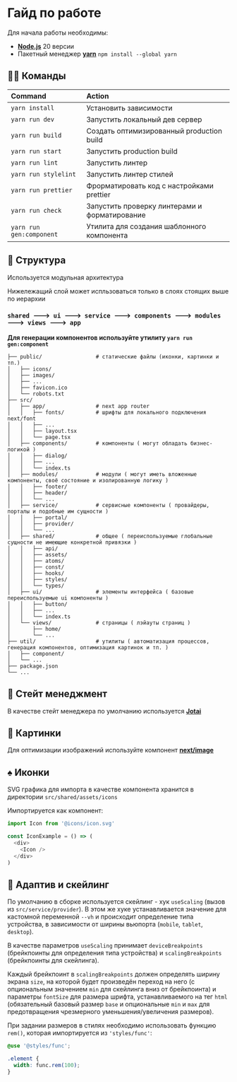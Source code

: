 
# Гайд по работе

Для начала работы необходимы:

- **[Node.js](https://nodejs.org/en/download/prebuilt-installer)** 20 версии
- Пакетный менеджер **[yarn](https://classic.yarnpkg.com/lang/en/docs/install/)** `npm install --global yarn`

## 🐱‍💻 Команды

| Command                  | Action                                        |
| :----------------------- | :-------------------------------------------- |
| `yarn install`           | Установить зависимости                        |
| `yarn run dev`           | Запустить локальный дев сервер                |
| `yarn run build`         | Создать оптимизированный production build     |
| `yarn run start`         | Запустить production build                    |
| `yarn run lint`          | Запустить линтер                              |
| `yarn run stylelint`     | Запустить линтер стилей                       |
| `yarn run prettier`      | Фрорматировать код с настройками prettier     |
| `yarn run check`         | Запустить проверку линтерами и форматирование |
| `yarn run gen:component` | Утилита для создания шаблонного компонента    |

## 🚀 Структура

Используется модульная архитектура

Нижележащий слой может испльзоваться только в слоях стоящих выше по иерархии

### `shared 🡒 ui 🡒 service 🡒 components 🡒 modules 🡒 views 🡒 app`

**Для генерации компонентов используйте утилиту `yarn run gen:component`**

```text
├── public/                 # статические файлы (иконки, картинки и тп.)
│   ├── icons/
│   ├── images/
│   ├── ...
│   ├── favicon.ico
│   └── robots.txt
├── src/
│   ├── app/                # next app router
│   │   ├── fonts/          # шрифты для локального подключения next/font
│   │   ├── ...
│   │   ├── layout.tsx
│   │   └── page.tsx
│   ├── components/         # компоненты ( могут обладать бизнес-логикой )
│   │   ├── dialog/
│   │   ├── ...
│   │   └── index.ts
│   ├── modules/            # модули ( могут иметь вложенные компоненты, своё состояние и изолированную логику )
│   │   ├── footer/
│   │   ├── header/
│   │   └── ...
│   ├── service/            # сервисные компоненты ( провайдеры, порталы и подобные им сущности )
│   │   ├── portal/
│   │   ├── provider/
│   │   └── ...
│   ├── shared/             # общее ( переиспользуемые глобальные сущности не имеющие конкретной привязки )
│   │   ├── api/
│   │   ├── assets/
│   │   ├── atoms/
│   │   ├── const/
│   │   ├── hooks/
│   │   ├── styles/
│   │   └── types/
│   ├── ui/                 # элементы интерфейса ( базовые переиспользуемые ui компоненты )
│   │   ├── button/
│   │   ├── ...
│   │   └── index.ts
│   └── views/              # страницы ( лэйауты страниц )
│       ├── home/
│       └── ...
├── util/                   # утилиты ( автоматизация процессов, генерация компонентов, оптимизация картинок и тп. )
│   ├── component/
│   └── ...
├── package.json
└── ...
```

## 🔄 Стейт менеджмент

В качестве стейт менеджера по умолчанию используется **[Jotai](https://jotai.org/)**

## 🎴 Картинки

Для оптимизации изображений используйте компонент **[next/image](https://nextjs.org/docs/app/building-your-application/optimizing/images)**

## ♠️ Иконки

SVG графика для импорта в качестве компонента хранится в директории `src/shared/assets/icons`

Импортируется как компонент:

```typescript jsx
import Icon from '@icons/icon.svg'

const IconExample = () => (
  <div>
    <Icon />
  </div>
)
```

## 📏 Адаптив и скейлинг

По умолчанию в сборке используется скейлинг - хук `useScaling` (вызов из `src/service/provider`). В этом же хуке устанавливается значение для кастомной переменной `--vh` и происходит определение типа устройства, в зависимости от ширины вьюпорта (`mobile`, `tablet`, `desktop`).

В качестве параметров `useScaling` принимает `deviceBreakpoints` (брейкпоинты для определения типа устройства) и `scalingBreakpoints` (брейкпоинты для скейлинга).

Каждый брейкпоинт в `scalingBreakpoints` должен определять ширину экрана `size`, на которой будет произведён переход на него (с опциональным значением `min` для скейлинга вниз от брейкпоинта) и параметры `fontSize` для размера шрифта, устанавливаемого на тег `html` (обязательный базовый размер `base` и опциональные `min` и `max` для предотвращения чрезмерного уменьшения/увеличения размеров).

При задании размеров в стилях необходимо использовать функцию `rem()`, которая импортируется из `'styles/func'`:

```scss
@use '@styles/func';

.element {
  width: func.rem(100);
}
```
